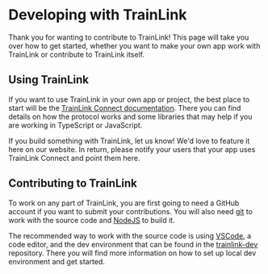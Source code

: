 # Developing with TrainLink

Thank you for wanting to contribute to TrainLink! This page will take you over how to get started, whether you want to make your own app work with TrainLink or contribute to TrainLink itself.

## Using TrainLink

If you want to use TrainLink in your own app or project, the best place to start will be the [TrainLink Connect documentation](https://trainlink-org.github.io/trainlink-connect).
There you can find details on how the protocol works and some libraries that may help if you are working in TypeScript or JavaScript.

If you build something with TrainLink, let us know! We'd love to feature it here on our website. In return, please notify your users that your app uses TrainLink Connect and point them here.

## Contributing to TrainLink

To work on any part of TrainLink, you are first going to need a GitHub account if you want to submit your contributions.
You will also need [git](https://git-scm.com) to work with the source code and [NodeJS](https://nodejs.org) to build it.

The recommended way to work with the source code is using [VSCode](https://code.visualstudio.com), a code editor, and the dev environment that can be found in the [trainlink-dev](https://github.com/trainlink-org/trainlink-dev) repository.
There you will find more information on how to set up local dev environment and get started.
